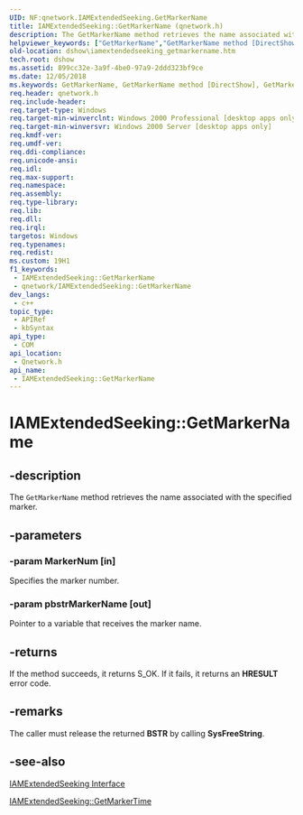 ```yaml
---
UID: NF:qnetwork.IAMExtendedSeeking.GetMarkerName
title: IAMExtendedSeeking::GetMarkerName (qnetwork.h)
description: The GetMarkerName method retrieves the name associated with the specified marker.
helpviewer_keywords: ["GetMarkerName","GetMarkerName method [DirectShow]","GetMarkerName method [DirectShow]","IAMExtendedSeeking interface","IAMExtendedSeeking interface [DirectShow]","GetMarkerName method","IAMExtendedSeeking.GetMarkerName","IAMExtendedSeeking::GetMarkerName","IAMExtendedSeekingGetMarkerName","dshow.iamextendedseeking_getmarkername","qnetwork/IAMExtendedSeeking::GetMarkerName"]
old-location: dshow\iamextendedseeking_getmarkername.htm
tech.root: dshow
ms.assetid: 899cc32e-3a9f-4be0-97a9-2ddd323bf9ce
ms.date: 12/05/2018
ms.keywords: GetMarkerName, GetMarkerName method [DirectShow], GetMarkerName method [DirectShow],IAMExtendedSeeking interface, IAMExtendedSeeking interface [DirectShow],GetMarkerName method, IAMExtendedSeeking.GetMarkerName, IAMExtendedSeeking::GetMarkerName, IAMExtendedSeekingGetMarkerName, dshow.iamextendedseeking_getmarkername, qnetwork/IAMExtendedSeeking::GetMarkerName
req.header: qnetwork.h
req.include-header: 
req.target-type: Windows
req.target-min-winverclnt: Windows 2000 Professional [desktop apps only]
req.target-min-winversvr: Windows 2000 Server [desktop apps only]
req.kmdf-ver: 
req.umdf-ver: 
req.ddi-compliance: 
req.unicode-ansi: 
req.idl: 
req.max-support: 
req.namespace: 
req.assembly: 
req.type-library: 
req.lib: 
req.dll: 
req.irql: 
targetos: Windows
req.typenames: 
req.redist: 
ms.custom: 19H1
f1_keywords:
 - IAMExtendedSeeking::GetMarkerName
 - qnetwork/IAMExtendedSeeking::GetMarkerName
dev_langs:
 - c++
topic_type:
 - APIRef
 - kbSyntax
api_type:
 - COM
api_location:
 - Qnetwork.h
api_name:
 - IAMExtendedSeeking::GetMarkerName
---
```


# IAMExtendedSeeking::GetMarkerName


## -description

The <code>GetMarkerName</code> method retrieves the name associated with the specified marker.

## -parameters

### -param MarkerNum [in]

Specifies the marker number.

### -param pbstrMarkerName [out]

Pointer to a variable that receives the marker name.

## -returns

If the method succeeds, it returns S_OK. If it fails, it returns an <b>HRESULT</b> error code.

## -remarks

The caller must release the returned <b>BSTR</b> by calling <b>SysFreeString</b>.

## -see-also

<a href="/windows/desktop/api/qnetwork/nn-qnetwork-iamextendedseeking">IAMExtendedSeeking Interface</a>



<a href="/windows/desktop/api/qnetwork/nf-qnetwork-iamextendedseeking-getmarkertime">IAMExtendedSeeking::GetMarkerTime</a>

